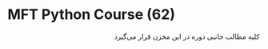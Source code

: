 # MFT Python Course (62)


<div dir="rtl">

کلیه مطالب جانبی دوره در این مخزن قرار می‌گیرد


</div>
